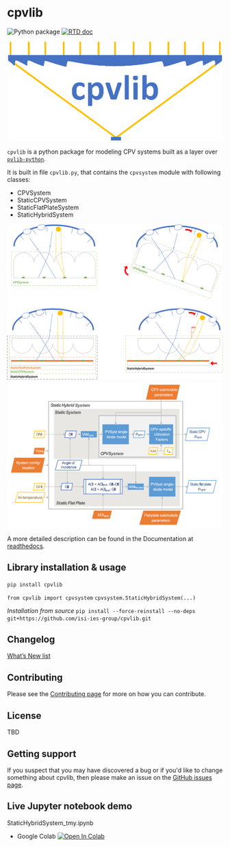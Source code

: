 # cpvlib
![Python package](https://github.com/isi-ies-group/cpvlib/workflows/Python%20package/badge.svg)
<a href="http://cpvlib.readthedocs.org/">
  <img src="https://readthedocs.org/projects/cpvlib/badge/?style=plastic" alt="RTD doc" />
</a>

<img src="docs/source/_images/cpvlib_logo.png" width="800" alt="cpvlib logo">

`cpvlib` is a python package for modeling CPV systems built as a layer over [`pvlib-python`](https://github.com/pvlib/pvlib-python).

It is built in file `cpvlib.py`, that contains the `cpvsystem` module with following classes:

* CPVSystem
* StaticCPVSystem
* StaticFlatPlateSystem
* StaticHybridSystem

<img src="docs/source/_images/cpvlib_mods.png" width="800" alt="cpvlib classes">
<img src="docs/source/_images/cpvlib_schema.png" width="800" alt="cpvlib classes schema">

A more detailed description can be found in the Documentation at [readthedocs](http://cpvlib.readthedocs.io).

## Library installation & usage

`pip install cpvlib`

`from cpvlib import cpvsystem`
`cpvsystem.StaticHybridSystem(...)`

*Installation from source*
`pip install --force-reinstall --no-deps git+https://github.com/isi-ies-group/cpvlib.git`

## Changelog
[What’s New list](https://cpvlib.readthedocs.io/en/latest/whatsnew.html)

## Contributing

Please see the [Contributing page](http://cpvlib.readthedocs.io/en/latest/contributing.html) for more on how you can contribute.
 
## License

TBD

## Getting support

If you suspect that you may have discovered a bug or if you'd like to change something about cpvlib, then please make an issue on the [GitHub issues page](https://github.com/isi-ies-group/issues).

## Live Jupyter notebook demo
StaticHybridSystem_tmy.ipynb
<!---* Binder [![Binder](https://mybinder.org/badge_logo.svg)](https://mybinder.org/v2/gh/isi-ies-group/cpvlib/master?filepath=docs/examples/StaticHybridSystem_tmy.ipynb)
--->
* Google Colab [![Open In Colab](https://colab.research.google.com/assets/colab-badge.svg)](https://colab.research.google.com/github/isi-ies-group/cpvlib/blob/master/docs/examples/StaticHybridSystem_tmy.ipynb)

<!---
*Testing dataset* [![DOI](https://zenodo.org/badge/DOI/10.5281/zenodo.3346823.svg)](https://doi.org/10.5281/zenodo.3346823)
--->
